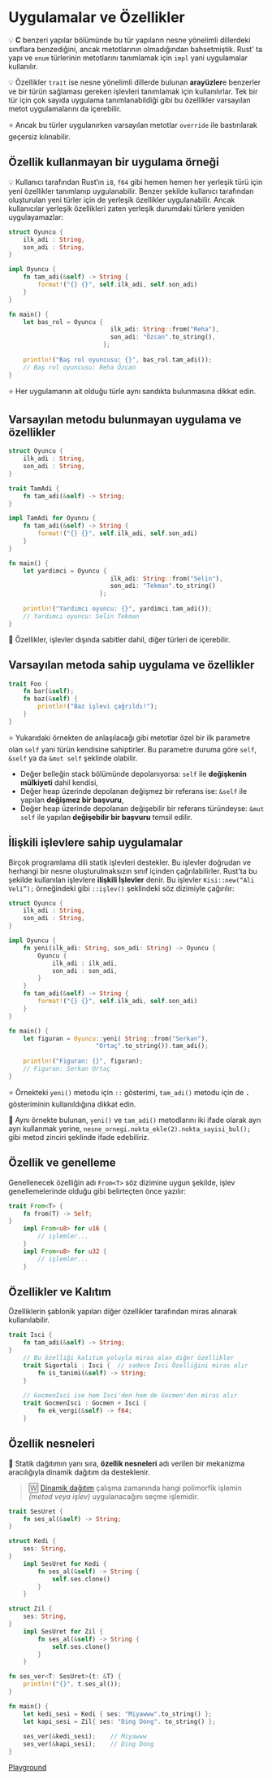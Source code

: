 # Uygulamalar ve Özellikler
💡 **C** benzeri yapılar bölümünde bu tür yapıların nesne yönelimli dillerdeki sınıflara benzediğini, ancak metotlarının olmadığından bahsetmiştik. Rust' ta yapı ve `enum` türlerinin metotlarını tanımlamak için `impl` yani uygulamalar kullanılır.

💡 Özellikler `trait` ise nesne yönelimli dillerde bulunan **arayüzler**e benzerler ve bir türün sağlaması gereken işlevleri tanımlamak için kullanılırlar. Tek bir tür için çok sayıda uygulama tanımlanabildiği gibi bu özellikler varsayılan metot uygulamalarını da içerebilir. 

⭐️️ Ancak bu türler uygulanırken varsayılan metotlar `override` ile bastırılarak geçersiz kılınabilir.

## Özellik kullanmayan bir uygulama örneği
💡 Kullanıcı tarafından Rust’ın `i8`, `f64` gibi hemen hemen her yerleşik türü için yeni özellikler tanımlanıp uygulanabilir. Benzer şekilde kullanıcı tarafından oluşturulan yeni türler için de yerleşik özellikler uygulanabilir. Ancak kullanıcılar yerleşik özellikleri zaten yerleşik durumdaki türlere yeniden uygulayamazlar:

```Rust
struct Oyuncu {
    ilk_adi : String,
    son_adi : String,
}

impl Oyuncu {
    fn tam_adi(&self) -> String {
        format!("{} {}", self.ilk_adi, self.son_adi)
    }
}

fn main() {
    let bas_rol = Oyuncu {
                            ilk_adi: String::from("Reha"),
                            son_adi: "Özcan".to_string(), 
                          };
    
    println!("Baş rol oyuncusu: {}", bas_rol.tam_adi());
    // Baş rol oyuncusu: Reha Özcan
}
````

⭐️ Her uygulamanın ait olduğu türle aynı sandıkta bulunmasına dikkat edin.

## Varsayılan metodu bulunmayan uygulama ve özellikler
```Rust
struct Oyuncu {
    ilk_adi : String,
    son_adi : String,
}

trait TamAdi {
    fn tam_adi(&self) -> String;
}

impl TamAdi for Oyuncu {
    fn tam_adi(&self) -> String {
        format!("{} {}", self.ilk_adi, self.son_adi)
    }
}

fn main() {
    let yardimci = Oyuncu {
                            ilk_adi: String::from("Selin"),
                            son_adi: "Tekman".to_string() 
                         };
    
    println!("Yardımcı oyuncu: {}", yardimci.tam_adi());
    // Yardımcı oyuncu: Selin Tekman
}
````

🔎 Özellikler, işlevler dışında sabitler dahil, diğer türleri de içerebilir.

## Varsayılan metoda sahip uygulama ve özellikler
```Rust
trait Foo {
    fn bar(&self);
    fn baz(&self) {
        println!("Baz işlevi çağrıldı!");
    }
}
````

⭐️ Yukarıdaki örnekten de anlaşılacağı gibi metotlar özel bir ilk parametre olan `self` yani türün kendisine sahiptirler. Bu parametre duruma göre `self`, `&self` ya da `&mut self` şeklinde olabilir. 
- Değer belleğin stack bölümünde depolanıyorsa: `self` ile **değişkenin mülkiyeti** dahil kendisi, 
- Değer heap üzerinde depolanan değişmez bir referans ise: `&self` ile yapılan **değişmez bir başvuru**,
- Değer heap üzerinde depolanan değişebilir bir referans türündeyse: `&mut self` ile yapılan **değişebilir bir başvuru** temsil edilir.

## İlişkili işlevlere sahip uygulamalar
Birçok programlama dili statik işlevleri destekler. Bu işlevler doğrudan ve herhangi bir nesne oluşturulmaksızın sınıf içinden çağrılabilirler. Rust'ta bu şekilde kullanılan işlevlere **ilişkili İşlevler** denir. Bu işlevler `Kisi::new(“Ali Veli”);` örneğindeki gibi `::işlev()` şeklindeki söz dizimiyle çağırılır:

```Rust
struct Oyuncu {
    ilk_adi : String,
    son_adi : String,
}

impl Oyuncu {
    fn yeni(ilk_adi: String, son_adi: String) -> Oyuncu {
        Oyuncu {
            ilk_adi : ilk_adi,
            son_adi : son_adi,
        }
    }
    fn tam_adi(&self) -> String {
        format!("{} {}", self.ilk_adi, self.son_adi)
    }
}

fn main() {
    let figuran = Oyuncu::yeni( String::from("Serkan"),
                        "Ortaç".to_string()).tam_adi();
    
    println!("Figuran: {}", figuran);
    // Figuran: Serkan Ortaç
}
````

⭐️ Örnekteki `yeni()` metodu için `::` gösterimi, `tam_adi()` metodu için de **`.`** gösteriminin kullanıldığına dikkat edin.  

🔎 Aynı örnekte bulunan, `yeni()` ve `tam_adi()` metodlarını iki ifade olarak ayrı ayrı kullanmak yerine,  `nesne_ornegi.nokta_ekle(2).nokta_sayisi_bul();` gibi metod zinciri şeklinde ifade edebiliriz.

## Özellik ve genelleme
Genellenecek özelliğin adı `From<T>` söz dizimine uygun şekilde, işlev genellemelerinde olduğu gibi belirteçten önce yazılır:

```Rust
trait From<T> {
    fn from(T) -> Self;
}
    impl From<u8> for u16 {
        // işlemler...
    }
    impl From<u8> for u32 {
        // işlemler...
    }
````

## Özellikler ve Kalıtım
Özelliklerin şablonik yapıları diğer özellikler tarafından miras alınarak kullanılabilir. 

```Rust
trait Isci {
    fn tam_adi(&self) -> String;
}
    // Bu özelliği kalıtım yoluyla miras alan diğer özellikler
    trait Sigortali : Isci {  // sadece İsci Özelliğini miras alır
        fn is_tanimi(&self) -> String;
    }
    
    // GocmenIsci ise hem Isci'den hem de Gocmen'den miras alır  
    trait GocmenIsci : Gocmen + Isci { 
        fn ek_vergi(&self) -> f64;
    }
````

## Özellik nesneleri
🔎 Statik dağıtımın yanı sıra, **özellik nesneleri** adı verilen bir mekanizma aracılığıyla dinamik dağıtım da desteklenir. 

>🅆  [Dinamik dağıtım](https://en.wikipedia.org/wiki/Dynamic_dispatch) çalışma zamanında hangi polimorfik işlemin *(metod veya işlev)* uygulanacağını seçme işlemidir.

```Rust
trait SesUret {
    fn ses_al(&self) -> String;
}

struct Kedi {
    ses: String,
}
    impl SesUret for Kedi {
        fn ses_al(&self) -> String {
            self.ses.clone()
        }
    }

struct Zil {
    ses: String,
}
    impl SesUret for Zil {
        fn ses_al(&self) -> String {
            self.ses.clone()
        }
    }

fn ses_ver<T: SesUret>(t: &T) {
    println!("{}", t.ses_al());
}

fn main() {
    let kedi_sesi = Kedi { ses: "Miyawww".to_string() }; 
    let kapi_sesi = Zil{ ses: "Ding Dong". to_string() };
    
    ses_ver(&kedi_sesi);    // Miyawww
    ses_ver(&kapi_sesi);    // Ding Dong
}
````
[Playground](https://play.rust-lang.org/?version=stable&mode=debug&edition=2021&gist=0a58ce86e21a284c4b0cacd452c241e5)
